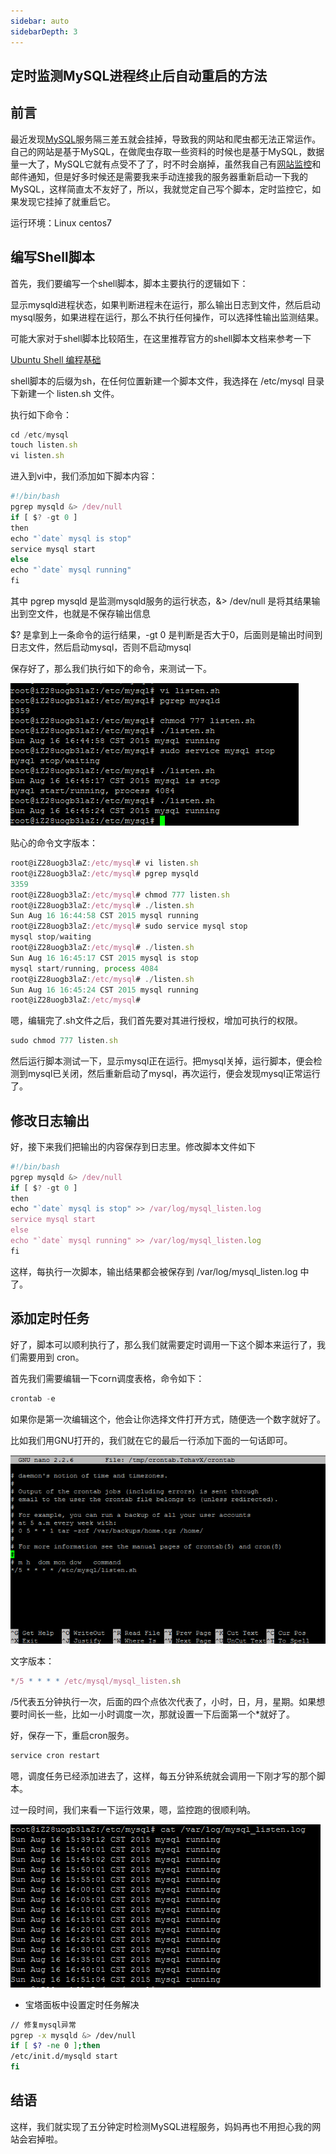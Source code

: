 ```yaml
---
sidebar: auto
sidebarDepth: 3
---
```

## 定时监测MySQL进程终止后自动重启的方法

## 前言



最近发现[MySQL](https://cloud.tencent.com/product/cdb?from=10680)服务隔三差五就会挂掉，导致我的网站和爬虫都无法正常运作。自己的网站是基于MySQL，在做爬虫存取一些资料的时候也是基于MySQL，数据量一大了，MySQL它就有点受不了了，时不时会崩掉，虽然我自己有[网站监控](https://cloud.tencent.com/product/cat?from=10680)和邮件通知，但是好多时候还是需要我来手动连接我的服务器重新启动一下我的MySQL，这样简直太不友好了，所以，我就觉定自己写个脚本，定时监控它，如果发现它挂掉了就重启它。



运行环境：Linux centos7



## 编写Shell脚本



首先，我们要编写一个shell脚本，脚本主要执行的逻辑如下：



显示mysqld进程状态，如果判断进程未在运行，那么输出日志到文件，然后启动mysql服务，如果进程在运行，那么不执行任何操作，可以选择性输出监测结果。



可能大家对于shell脚本比较陌生，在这里推荐官方的shell脚本文档来参考一下



[Ubuntu Shell 编程基础](http://wiki.ubuntu.org.cn/Shell编程基础)



shell脚本的后缀为sh，在任何位置新建一个脚本文件，我选择在 /etc/mysql 目录下新建一个 listen.sh 文件。



执行如下命令：



```js
cd /etc/mysql
touch listen.sh
vi listen.sh
```



进入到vi中，我们添加如下脚本内容：



```js
#!/bin/bash
pgrep mysqld &> /dev/null
if [ $? -gt 0 ]
then
echo "`date` mysql is stop"
service mysql start
else
echo "`date` mysql running"
fi
```



其中 pgrep mysqld 是监测mysqld服务的运行状态，&> /dev/null 是将其结果输出到空文件，也就是不保存输出信息

$? 是拿到上一条命令的运行结果，-gt 0 是判断是否大于0，后面则是输出时间到日志文件，然后启动mysql，否则不启动mysql

保存好了，那么我们执行如下的命令，来测试一下。



![img](https://raw.githubusercontent.com/chaojilaoshi/storage/main/images/1489065643770_3489_1489065644838.jpg)

贴心的命令文字版本：



```js
root@iZ28uogb3laZ:/etc/mysql# vi listen.sh
root@iZ28uogb3laZ:/etc/mysql# pgrep mysqld
3359
root@iZ28uogb3laZ:/etc/mysql# chmod 777 listen.sh
root@iZ28uogb3laZ:/etc/mysql# ./listen.sh
Sun Aug 16 16:44:58 CST 2015 mysql running
root@iZ28uogb3laZ:/etc/mysql# sudo service mysql stop
mysql stop/waiting
root@iZ28uogb3laZ:/etc/mysql# ./listen.sh
Sun Aug 16 16:45:17 CST 2015 mysql is stop
mysql start/running, process 4084
root@iZ28uogb3laZ:/etc/mysql# ./listen.sh
Sun Aug 16 16:45:24 CST 2015 mysql running
root@iZ28uogb3laZ:/etc/mysql#
```



嗯，编辑完了.sh文件之后，我们首先要对其进行授权，增加可执行的权限。



```js
sudo chmod 777 listen.sh
```



然后运行脚本测试一下，显示mysql正在运行。把mysql关掉，运行脚本，便会检测到mysql已关闭，然后重新启动了mysql，再次运行，便会发现mysql正常运行了。



## 修改日志输出



好，接下来我们把输出的内容保存到日志里。修改脚本文件如下



```js
#!/bin/bash
pgrep mysqld &> /dev/null
if [ $? -gt 0 ]
then
echo "`date` mysql is stop" >> /var/log/mysql_listen.log
service mysql start
else
echo "`date` mysql running" >> /var/log/mysql_listen.log
fi
```



这样，每执行一次脚本，输出结果都会被保存到 /var/log/mysql_listen.log 中了。



## 添加定时任务



好了，脚本可以顺利执行了，那么我们就需要定时调用一下这个脚本来运行了，我们需要用到 cron。



首先我们需要编辑一下corn调度表格，命令如下：



```js
crontab -e
```



如果你是第一次编辑这个，他会让你选择文件打开方式，随便选一个数字就好了。



比如我们用GNU打开的，我们就在它的最后一行添加下面的一句话即可。



![img](https://raw.githubusercontent.com/chaojilaoshi/storage/main/images/1489065870837_9272_1489065871767.jpg)

文字版本：



```js
*/5 * * * * /etc/mysql/mysql_listen.sh
```



/5代表五分钟执行一次，后面的四个点依次代表了，小时，日，月，星期。如果想要时间长一些，比如一小时调度一次，那就设置一下后面第一个*就好了。



好，保存一下，重启cron服务。



```js
service cron restart
```



嗯，调度任务已经添加进去了，这样，每五分钟系统就会调用一下刚才写的那个脚本。



过一段时间，我们来看一下运行效果，嗯，监控跑的很顺利呐。



![img](https://raw.githubusercontent.com/chaojilaoshi/storage/main/images/1489065956935_9124_1489065958010.jpg)


- 宝塔面板中设置定时任务解决

```bash
// 修复mysql异常
pgrep -x mysqld &> /dev/null
if [ $? -ne 0 ];then
/etc/init.d/mysqld start 
fi
```


## 结语



这样，我们就实现了五分钟定时检测MySQL进程服务，妈妈再也不用担心我的网站会宕掉啦。

